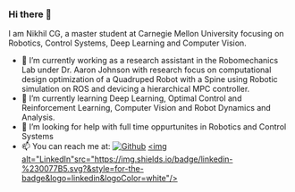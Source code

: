 ### Hi there 👋
I am Nikhil CG, a master student at Carnegie Mellon University focusing on Robotics, Control Systems, Deep Learning and Computer Vision.

- 🔭 I’m currently working as a research assistant in the Robomechanics Lab under Dr. Aaron Johnson with research focus on computational design optimization of a Quadruped Robot with a Spine using Robotic simulation on ROS and devicing a hierarchical MPC controller.
- 🌱 I’m currently learning Deep Learning, Optimal Control and Reinforcement Learning, Computer Vision and Robot Dynamics and Analysis.
- 🤔 I’m looking for help with full time oppurtunites in Robotics and Control Systems
- 📫 You can reach me at:
  <a href="https://github.com/NikhilCG26" target="_blank"><img alt="Github" src="https://img.shields.io/badge/GitHub-%2312100E.svg?&style=for-the-badge&logo=Github&logoColor=white" /></a>  <a href="https://www.linkedin.com/in/nikhilcg/" target="_blank"><img alt="LinkedIn"src="https://img.shields.io/badge/linkedin-%230077B5.svg?&style=for-the-badge&logo=linkedin&logoColor=white"/></a> 

<!--
**NikhilCG26/NikhilCG26** is a ✨ _special_ ✨ repository because its `README.md` (this file) appears on your GitHub profile.

Here are some ideas to get you started:



- 👯 I’m looking to collaborate on ...
- 🤔 I’m looking for help with ...
- 💬 Ask me about ...
- 📫 How to reach me: ...
- 😄 Pronouns: ...
- ⚡ Fun fact: ...
-->
